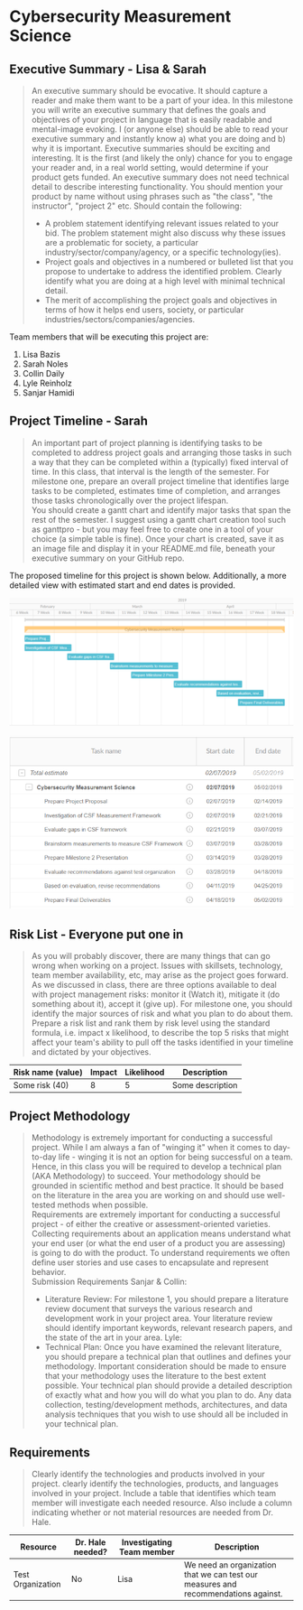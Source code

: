 # Cybersecurity Measurement Science

## Executive Summary - Lisa & Sarah

> An executive summary should be evocative. It should capture a reader and make them want to be a part of your idea. In this milestone you will write an executive summary that defines the goals and objectives of your project in language that is easily readable and mental-image evoking. I (or anyone else) should be able to read your executive summary and instantly know a) what you are doing and b) why it is important. Executive summaries should be exciting and interesting. It is the first (and likely the only) chance for you to engage your reader and, in a real world setting, would determine if your product gets funded. An executive summary does not need technical detail to describe interesting functionality. You should mention your product by name without using phrases such as "the class", "the instructor", "project 2" etc.
Should contain the following:
>- A problem statement identifying relevant issues related to your bid. The problem statement might also discuss why these issues are a problematic for society, a particular industry/sector/company/agency, or a specific technology(ies).  
>- Project goals and objectives in a numbered or bulleted list that you propose to undertake to address the identified problem. Clearly identify what you are doing at a high level with minimal technical detail.
>- The merit of accomplishing the project goals and objectives in terms of how it helps end users, society, or particular industries/sectors/companies/agencies.

Team members that will be executing this project are:
1. Lisa Bazis
2. Sarah Noles
3. Collin Daily
4. Lyle Reinholz
5. Sanjar Hamidi

## Project Timeline - Sarah

> An important part of project planning is identifying tasks to be completed to address project goals and arranging those tasks in such a way that they can be completed within a (typically) fixed interval of time. In this class, that interval is the length of the semester. For milestone one, prepare an overall project timeline that identifies large tasks to be completed, estimates time of completion, and arranges those tasks chronologically over the project lifespan.  
>You should create a gantt chart and identify major tasks that span the rest of the semester. I suggest using a gantt chart creation tool such as ganttpro - but you may feel free to create one in a tool of your choice (a simple table is fine). Once your chart is created, save it as an image file and display it in your README.md file, beneath your executive summary on your GitHub repo.

The proposed timeline for this project is shown below.  Additionally, a more detailed view with estimated start and end dates is provided.

![Image of Project Timeline](resources/Capstone_Timeline.png)

![Image of Detailed Project Dates](resources/Capstone_Timeline_Estimates.png)


## Risk List - Everyone put one in
>As you will probably discover, there are many things that can go wrong when working on a project. Issues with skillsets, technology, team member availability, etc, may arise as the project goes forward. As we discussed in class, there are three options available to deal with project management risks: monitor it (Watch it), mitigate it (do something about it), accept it (give up). For milestone one, you should identify the major sources of risk and what you plan to do about them. Prepare a risk list and rank them by risk level using the standard formula, i.e. impact x likelihood, to describe the top 5 risks that might affect your team's ability to pull off the tasks identified in your timeline and dictated by your objectives.

|Risk name (value)  | Impact     | Likelihood | Description |
|-------------------|------------|------------|-------------|
|Some risk (40) | 8 | 5 | Some description  |

## Project Methodology
>Methodology is extremely important for conducting a successful project. While I am always a fan of "winging it" when it comes to day-to-day life - winging it is not an option for being successful on a team. Hence, in this class you will be required to develop a technical plan (AKA Methodology) to succeed. Your methodology should be grounded in scientific method and best practice. It should be based on the literature in the area you are working on and should use well-tested methods when possible.  
>Requirements are extremely important for conducting a successful project - of either the creative or assessment-oriented varieties. Collecting requirements about an application means understand what your end user (or what the end user of a product you are assessing) is going to do with the product. To understand requirements we often define user stories and use cases to encapsulate and represent behavior.  
> Submission Requirements
Sanjar & Collin:
> - Literature Review: For milestone 1, you should prepare a literature review document that surveys the various research and development work in your project area. Your literature review should identify important keywords, relevant research papers, and the state of the art in your area.
Lyle:
> - Technical Plan: Once you have examined the relevant literature, you should prepare a technical plan that outlines and defines your methodology. Important consideration should be made to ensure that your methodology uses the literature to the best extent possible. Your technical plan should provide a detailed description of exactly what and how you will do what you plan to do.  Any data collection, testing/development methods, architectures, and data analysis techniques that you wish to use should all be included in your technical plan.

## Requirements
> Clearly identify the technologies and products involved in your project.  clearly identify the technologies, products, and languages involved in your project. Include a table that identifies which team member will investigate each needed resource. Also include a column indicating whether or not material resources are needed from Dr. Hale.

|Resource  | Dr. Hale needed? | Investigating Team member | Description |
|-------------------|---------|---------------------------|-------------|
|Test Organization| No | Lisa | We need an organization that we can test our measures and recommendations against.|
